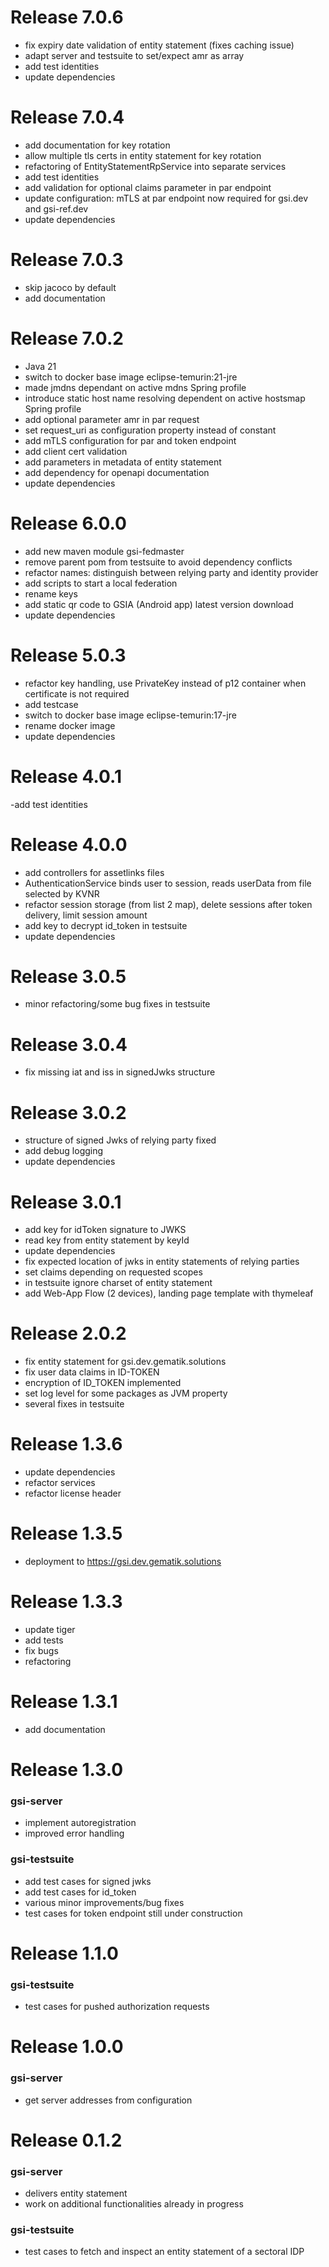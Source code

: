 # Release 7.0.6

- fix expiry date validation of entity statement (fixes caching issue)
- adapt server and testsuite to set/expect amr as array
- add test identities
- update dependencies

# Release 7.0.4

- add documentation for key rotation
- allow multiple tls certs in entity statement for key rotation
- refactoring of EntityStatementRpService into separate services
- add test identities
- add validation for optional claims parameter in par endpoint
- update configuration: mTLS at par endpoint now required for gsi.dev and gsi-ref.dev
- update dependencies

# Release 7.0.3

- skip jacoco by default
- add documentation

# Release 7.0.2

- Java 21
- switch to docker base image eclipse-temurin:21-jre
- made jmdns dependant on active mdns Spring profile
- introduce static host name resolving dependent on active hostsmap Spring profile
- add optional parameter amr in par request
- set request_uri as configuration property instead of constant
- add mTLS configuration for par and token endpoint
- add client cert validation
- add parameters in metadata of entity statement
- add dependency for openapi documentation
- update dependencies

# Release 6.0.0

- add new maven module gsi-fedmaster
- remove parent pom from testsuite to avoid dependency conflicts
- refactor names: distinguish between relying party and identity provider
- add scripts to start a local federation
- rename keys
- add static qr code to GSIA (Android app) latest version download
- update dependencies

# Release 5.0.3

- refactor key handling, use PrivateKey instead of p12 container when certificate is not required
- add testcase
- switch to docker base image eclipse-temurin:17-jre
- rename docker image
- update dependencies

# Release 4.0.1

-add test identities

# Release 4.0.0

- add controllers for assetlinks files
- AuthenticationService binds user to session, reads userData from file selected by KVNR
- refactor session storage (from list 2 map), delete sessions after token delivery, limit session amount
- add key to decrypt id_token in testsuite
- update dependencies

# Release 3.0.5

- minor refactoring/some bug fixes in testsuite

# Release 3.0.4

- fix missing iat and iss in signedJwks structure

# Release 3.0.2

- structure of signed Jwks of relying party fixed
- add debug logging
- update dependencies

# Release 3.0.1

- add key for idToken signature to JWKS
- read key from entity statement by keyId
- update dependencies
- fix expected location of jwks in entity statements of relying parties
- set claims depending on requested scopes
- in testsuite ignore charset of entity statement
- add Web-App Flow (2 devices), landing page template with thymeleaf

# Release 2.0.2

- fix entity statement for gsi.dev.gematik.solutions
- fix user data claims in ID-TOKEN
- encryption of ID_TOKEN implemented
- set log level for some packages as JVM property
- several fixes in testsuite

# Release 1.3.6

- update dependencies
- refactor services
- refactor license header

# Release 1.3.5

- deployment to https://gsi.dev.gematik.solutions

# Release 1.3.3

- update tiger
- add tests
- fix bugs
- refactoring

# Release 1.3.1

- add documentation

# Release 1.3.0

### gsi-server

- implement autoregistration
- improved error handling

### gsi-testsuite

- add test cases for signed jwks
- add test cases for id_token
- various minor improvements/bug fixes
- test cases for token endpoint still under construction

# Release 1.1.0

### gsi-testsuite

- test cases for pushed authorization requests

# Release 1.0.0

### gsi-server

- get server addresses from configuration

# Release 0.1.2

### gsi-server

- delivers entity statement
- work on additional functionalities already in progress

### gsi-testsuite

- test cases to fetch and inspect an entity statement of a sectoral IDP

